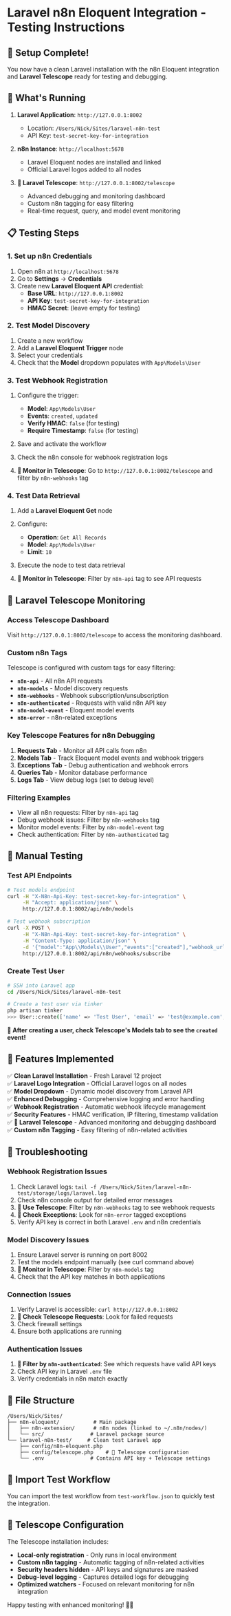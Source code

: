 # Laravel n8n Eloquent Integration - Testing Instructions

## 🎉 Setup Complete!

You now have a clean Laravel installation with the n8n Eloquent integration and **Laravel Telescope** ready for testing and debugging.

## 🚀 What's Running

1. **Laravel Application**: `http://127.0.0.1:8002`
   - Location: `/Users/Nick/Sites/laravel-n8n-test`
   - API Key: `test-secret-key-for-integration`

2. **n8n Instance**: `http://localhost:5678`
   - Laravel Eloquent nodes are installed and linked
   - Official Laravel logos added to all nodes

3. **🔭 Laravel Telescope**: `http://127.0.0.1:8002/telescope`
   - Advanced debugging and monitoring dashboard
   - Custom n8n tagging for easy filtering
   - Real-time request, query, and model event monitoring

## 📋 Testing Steps

### 1. Set up n8n Credentials

1. Open n8n at `http://localhost:5678`
2. Go to **Settings** → **Credentials**
3. Create new **Laravel Eloquent API** credential:
   - **Base URL**: `http://127.0.0.1:8002`
   - **API Key**: `test-secret-key-for-integration`
   - **HMAC Secret**: (leave empty for testing)

### 2. Test Model Discovery

1. Create a new workflow
2. Add a **Laravel Eloquent Trigger** node
3. Select your credentials
4. Check that the **Model** dropdown populates with `App\Models\User`

### 3. Test Webhook Registration

1. Configure the trigger:
   - **Model**: `App\Models\User`
   - **Events**: `created`, `updated`
   - **Verify HMAC**: `false` (for testing)
   - **Require Timestamp**: `false` (for testing)

2. Save and activate the workflow
3. Check the n8n console for webhook registration logs
4. **🔭 Monitor in Telescope**: Go to `http://127.0.0.1:8002/telescope` and filter by `n8n-webhooks` tag

### 4. Test Data Retrieval

1. Add a **Laravel Eloquent Get** node
2. Configure:
   - **Operation**: `Get All Records`
   - **Model**: `App\Models\User`
   - **Limit**: `10`

3. Execute the node to test data retrieval
4. **🔭 Monitor in Telescope**: Filter by `n8n-api` tag to see API requests

## 🔭 Laravel Telescope Monitoring

### Access Telescope Dashboard
Visit `http://127.0.0.1:8002/telescope` to access the monitoring dashboard.

### Custom n8n Tags
Telescope is configured with custom tags for easy filtering:

- **`n8n-api`** - All n8n API requests
- **`n8n-models`** - Model discovery requests
- **`n8n-webhooks`** - Webhook subscription/unsubscription
- **`n8n-authenticated`** - Requests with valid n8n API key
- **`n8n-model-event`** - Eloquent model events
- **`n8n-error`** - n8n-related exceptions

### Key Telescope Features for n8n Debugging

1. **Requests Tab** - Monitor all API calls from n8n
2. **Models Tab** - Track Eloquent model events and webhook triggers
3. **Exceptions Tab** - Debug authentication and webhook errors
4. **Queries Tab** - Monitor database performance
5. **Logs Tab** - View debug logs (set to debug level)

### Filtering Examples

- View all n8n requests: Filter by `n8n-api` tag
- Debug webhook issues: Filter by `n8n-webhooks` tag
- Monitor model events: Filter by `n8n-model-event` tag
- Check authentication: Filter by `n8n-authenticated` tag

## 🔧 Manual Testing

### Test API Endpoints

```bash
# Test models endpoint
curl -H "X-N8n-Api-Key: test-secret-key-for-integration" \
     -H "Accept: application/json" \
     http://127.0.0.1:8002/api/n8n/models

# Test webhook subscription
curl -X POST \
     -H "X-N8n-Api-Key: test-secret-key-for-integration" \
     -H "Content-Type: application/json" \
     -d '{"model":"App\\Models\\User","events":["created"],"webhook_url":"http://test.com/webhook"}' \
     http://127.0.0.1:8002/api/n8n/webhooks/subscribe
```

### Create Test User

```bash
# SSH into Laravel app
cd /Users/Nick/Sites/laravel-n8n-test

# Create a test user via tinker
php artisan tinker
>>> User::create(['name' => 'Test User', 'email' => 'test@example.com', 'password' => bcrypt('password')])
```

**🔭 After creating a user, check Telescope's Models tab to see the `created` event!**

## 🎨 Features Implemented

✅ **Clean Laravel Installation** - Fresh Laravel 12 project  
✅ **Laravel Logo Integration** - Official Laravel logos on all nodes  
✅ **Model Dropdown** - Dynamic model discovery from Laravel API  
✅ **Enhanced Debugging** - Comprehensive logging and error handling  
✅ **Webhook Registration** - Automatic webhook lifecycle management  
✅ **Security Features** - HMAC verification, IP filtering, timestamp validation  
✅ **🔭 Laravel Telescope** - Advanced monitoring and debugging dashboard  
✅ **Custom n8n Tagging** - Easy filtering of n8n-related activities  

## 🐛 Troubleshooting

### Webhook Registration Issues

1. Check Laravel logs: `tail -f /Users/Nick/Sites/laravel-n8n-test/storage/logs/laravel.log`
2. Check n8n console output for detailed error messages
3. **🔭 Use Telescope**: Filter by `n8n-webhooks` tag to see webhook requests
4. **🔭 Check Exceptions**: Look for `n8n-error` tagged exceptions
5. Verify API key is correct in both Laravel `.env` and n8n credentials

### Model Discovery Issues

1. Ensure Laravel server is running on port 8002
2. Test the models endpoint manually (see curl command above)
3. **🔭 Monitor in Telescope**: Filter by `n8n-models` tag
4. Check that the API key matches in both applications

### Connection Issues

1. Verify Laravel is accessible: `curl http://127.0.0.1:8002`
2. **🔭 Check Telescope Requests**: Look for failed requests
3. Check firewall settings
4. Ensure both applications are running

### Authentication Issues

1. **🔭 Filter by `n8n-authenticated`**: See which requests have valid API keys
2. Check API key in Laravel `.env` file
3. Verify credentials in n8n match exactly

## 📁 File Structure

```
/Users/Nick/Sites/
├── n8n-eloquent/           # Main package
│   ├── n8n-extension/      # n8n nodes (linked to ~/.n8n/nodes/)
│   └── src/               # Laravel package source
└── laravel-n8n-test/     # Clean test Laravel app
    ├── config/n8n-eloquent.php
    ├── config/telescope.php    # 🔭 Telescope configuration
    └── .env               # Contains API key + Telescope settings
```

## 🔗 Import Test Workflow

You can import the test workflow from `test-workflow.json` to quickly test the integration.

## 🔭 Telescope Configuration

The Telescope installation includes:

- **Local-only registration** - Only runs in local environment
- **Custom n8n tagging** - Automatic tagging of n8n-related activities
- **Security headers hidden** - API keys and signatures are masked
- **Debug-level logging** - Captures detailed logs for debugging
- **Optimized watchers** - Focused on relevant monitoring for n8n integration

Happy testing with enhanced monitoring! 🚀🔭 